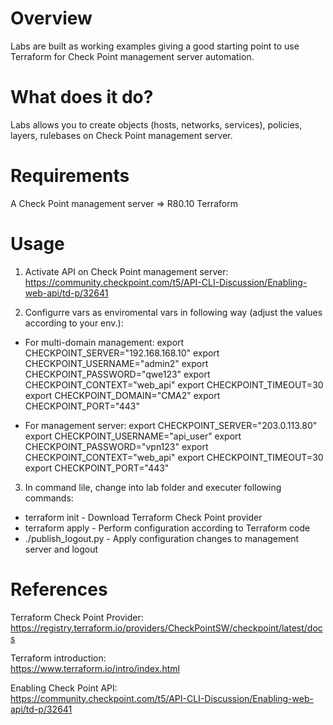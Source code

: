 
# Overview
Labs are built as working examples giving a good starting point to use Terraform for Check Point management server automation. 


# What does it do?
Labs allows you to create objects (hosts, networks, services), policies, layers, rulebases on Check Point management server. 


# Requirements
A Check Point management server => R80.10
Terraform 

# Usage
1. Activate API on Check Point management server:  
https://community.checkpoint.com/t5/API-CLI-Discussion/Enabling-web-api/td-p/32641


2. Configurre vars as enviromental vars in following way (adjust the values according to your env.): 

- For multi-domain management:
export CHECKPOINT_SERVER="192.168.168.10"
export CHECKPOINT_USERNAME="admin2"
export CHECKPOINT_PASSWORD="qwe123"
export CHECKPOINT_CONTEXT="web_api"
export CHECKPOINT_TIMEOUT=30
export CHECKPOINT_DOMAIN="CMA2"
export CHECKPOINT_PORT="443"

- For management server:
export CHECKPOINT_SERVER="203.0.113.80"
export CHECKPOINT_USERNAME="api_user"
export CHECKPOINT_PASSWORD="vpn123"
export CHECKPOINT_CONTEXT="web_api"
export CHECKPOINT_TIMEOUT=30
export CHECKPOINT_PORT="443"


3. In command lile, change into lab folder and executer following commands:

- terraform init       - Download Terraform Check Point provider 
- terraform apply      - Perform configuration according to Terraform code
- ./publish_logout.py  - Apply configuration changes to management server and logout


# References
Terraform Check Point Provider:    
https://registry.terraform.io/providers/CheckPointSW/checkpoint/latest/docs

Terraform introduction:  
https://www.terraform.io/intro/index.html

Enabling Check Point API:  
https://community.checkpoint.com/t5/API-CLI-Discussion/Enabling-web-api/td-p/32641

